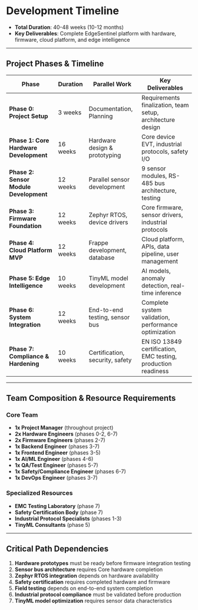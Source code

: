 # Development Timeline

- **Total Duration**: 40-48 weeks (10-12 months)
- **Key Deliverables**: Complete EdgeSentinel platform with hardware, firmware, cloud platform, and edge intelligence

---

## Project Phases & Timeline

| Phase | Duration | Parallel Work | Key Deliverables |
|-------|----------|---------------|------------------|
| **Phase 0: Project Setup** | 3 weeks | Documentation, Planning | Requirements finalization, team setup, architecture design |
| **Phase 1: Core Hardware Development** | 16 weeks | Hardware design & prototyping | Core device EVT, industrial protocols, safety I/O |
| **Phase 2: Sensor Module Development** | 12 weeks | Parallel sensor development | 9 sensor modules, RS-485 bus architecture, testing |
| **Phase 3: Firmware Foundation** | 12 weeks | Zephyr RTOS, device drivers | Core firmware, sensor drivers, industrial protocols |
| **Phase 4: Cloud Platform MVP** | 12 weeks | Frappe development, database | Cloud platform, APIs, data pipeline, user management |
| **Phase 5: Edge Intelligence** | 10 weeks | TinyML model development | AI models, anomaly detection, real-time inference |
| **Phase 6: System Integration** | 12 weeks | End-to-end testing, sensor bus | Complete system validation, performance optimization |
| **Phase 7: Compliance & Hardening** | 10 weeks | Certification, security, safety | EN ISO 13849 certification, EMC testing, production readiness |

---

## Team Composition & Resource Requirements

### Core Team

- **1x Project Manager** (throughout project)
- **2x Hardware Engineers** (phases 0-2, 6-7)
- **2x Firmware Engineers** (phases 2-7)
- **1x Backend Engineer** (phases 3-7)
- **1x Frontend Engineer** (phases 3-5)
- **1x AI/ML Engineer** (phases 4-6)
- **1x QA/Test Engineer** (phases 5-7)
- **1x Safety/Compliance Engineer** (phases 6-7)
- **1x DevOps Engineer** (phases 3-7)

### Specialized Resources

- **EMC Testing Laboratory** (phase 7)
- **Safety Certification Body** (phase 7)
- **Industrial Protocol Specialists** (phases 1-3)
- **TinyML Consultants** (phase 5)

---

## Critical Path Dependencies

1. **Hardware prototypes** must be ready before firmware integration testing
2. **Sensor bus architecture** requires Core hardware completion
3. **Zephyr RTOS integration** depends on hardware availability
4. **Safety certification** requires completed hardware and firmware
5. **Field testing** depends on end-to-end system completion
6. **Industrial protocol compliance** must be validated before production
7. **TinyML model optimization** requires sensor data characteristics
